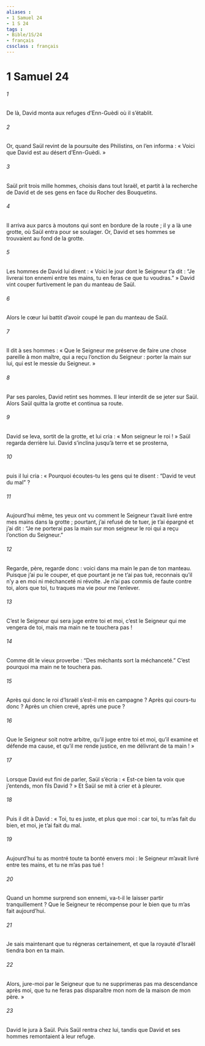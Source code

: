 ```yaml
---
aliases : 
- 1 Samuel 24
- 1 S 24
tags : 
- Bible/1S/24
- français
cssclass : français
---
```


# 1 Samuel 24

###### 1
De là, David monta aux refuges d’Enn-Guèdi où il s’établit.
###### 2
Or, quand Saül revint de la poursuite des Philistins, on l’en informa : « Voici que David est au désert d’Enn-Guèdi. »
###### 3
Saül prit trois mille hommes, choisis dans tout Israël, et partit à la recherche de David et de ses gens en face du Rocher des Bouquetins.
###### 4
Il arriva aux parcs à moutons qui sont en bordure de la route ; il y a là une grotte, où Saül entra pour se soulager. Or, David et ses hommes se trouvaient au fond de la grotte.
###### 5
Les hommes de David lui dirent : « Voici le jour dont le Seigneur t’a dit : “Je livrerai ton ennemi entre tes mains, tu en feras ce que tu voudras.” » David vint couper furtivement le pan du manteau de Saül.
###### 6
Alors le cœur lui battit d’avoir coupé le pan du manteau de Saül.
###### 7
Il dit à ses hommes : « Que le Seigneur me préserve de faire une chose pareille à mon maître, qui a reçu l’onction du Seigneur : porter la main sur lui, qui est le messie du Seigneur. »
###### 8
Par ses paroles, David retint ses hommes. Il leur interdit de se jeter sur Saül. Alors Saül quitta la grotte et continua sa route.
###### 9
David se leva, sortit de la grotte, et lui cria : « Mon seigneur le roi ! » Saül regarda derrière lui. David s’inclina jusqu’à terre et se prosterna,
###### 10
puis il lui cria : « Pourquoi écoutes-tu les gens qui te disent : “David te veut du mal” ?
###### 11
Aujourd’hui même, tes yeux ont vu comment le Seigneur t’avait livré entre mes mains dans la grotte ; pourtant, j’ai refusé de te tuer, je t’ai épargné et j’ai dit : “Je ne porterai pas la main sur mon seigneur le roi qui a reçu l’onction du Seigneur.”
###### 12
Regarde, père, regarde donc : voici dans ma main le pan de ton manteau. Puisque j’ai pu le couper, et que pourtant je ne t’ai pas tué, reconnais qu’il n’y a en moi ni méchanceté ni révolte. Je n’ai pas commis de faute contre toi, alors que toi, tu traques ma vie pour me l’enlever.
###### 13
C’est le Seigneur qui sera juge entre toi et moi, c’est le Seigneur qui me vengera de toi, mais ma main ne te touchera pas !
###### 14
Comme dit le vieux proverbe : “Des méchants sort la méchanceté.” C’est pourquoi ma main ne te touchera pas.
###### 15
Après qui donc le roi d’Israël s’est-il mis en campagne ? Après qui cours-tu donc ? Après un chien crevé, après une puce ?
###### 16
Que le Seigneur soit notre arbitre, qu’il juge entre toi et moi, qu’il examine et défende ma cause, et qu’il me rende justice, en me délivrant de ta main ! »
###### 17
Lorsque David eut fini de parler, Saül s’écria : « Est-ce bien ta voix que j’entends, mon fils David ? » Et Saül se mit à crier et à pleurer.
###### 18
Puis il dit à David : « Toi, tu es juste, et plus que moi : car toi, tu m’as fait du bien, et moi, je t’ai fait du mal.
###### 19
Aujourd’hui tu as montré toute ta bonté envers moi : le Seigneur m’avait livré entre tes mains, et tu ne m’as pas tué !
###### 20
Quand un homme surprend son ennemi, va-t-il le laisser partir tranquillement ? Que le Seigneur te récompense pour le bien que tu m’as fait aujourd’hui.
###### 21
Je sais maintenant que tu régneras certainement, et que la royauté d’Israël tiendra bon en ta main.
###### 22
Alors, jure-moi par le Seigneur que tu ne supprimeras pas ma descendance après moi, que tu ne feras pas disparaître mon nom de la maison de mon père. »
###### 23
David le jura à Saül. Puis Saül rentra chez lui, tandis que David et ses hommes remontaient à leur refuge.
